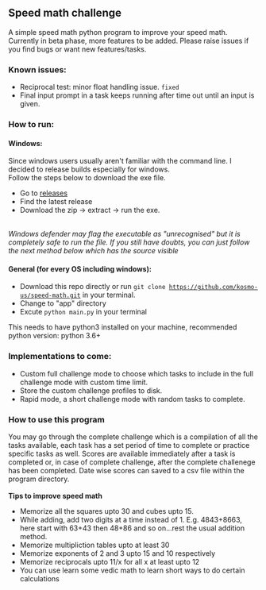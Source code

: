 ## Speed math challenge

A simple speed math python program to improve your speed math.
Currently in beta phase, more features to be added. Please raise issues if you find bugs or want new features/tasks.



### Known issues:
- Reciprocal test: minor float handling issue.   <code>fixed</code> 
- Final input prompt in a task keeps running after time out until an input is given.

### How to run:

#### Windows:

Since windows users usually aren't familiar with the command line. I decided to release builds especially for windows.<br>
Follow the steps below to download the exe file.
- Go to [releases](https://github.com/kosmo-us/speed-math/releases)
- Find the latest release 
- Download the zip -> extract -> run the exe.

<br>*Windows defender may flag the executable as "unrecognised" but it is completely safe to run the file. If you still have doubts, you can just follow the next method below which has the source visible*

#### General (for every OS including windows):

- Download this repo directly or run <code>git clone https://github.com/kosmo-us/speed-math.git</code> in your terminal.
- Change to "app" directory
- Excute <code>python main.py</code> in your terminal

This needs to have python3 installed on your machine, recommended python version: python 3.6+

### Implementations to come:

- Custom full challenge mode to choose which tasks to include in the full challenge mode with custom time limit.
- Store the custom challenge profiles to disk.
- Rapid mode, a short challenge mode with random tasks to complete.

### How to use this program

You may go through the complete challenge which is a compilation of all the tasks available, each task has a set period of time to complete
or practice specific tasks as well. Scores are available immediately after a task is completed or, in case of complete challenge, after the complete challenege has been completed. Date wise scores can saved to a csv file within the program directory.
<br>
<br>
**Tips to improve speed math**

- Memorize all the squares upto 30 and cubes upto 15.
- While adding, add two digits at a time instead of 1. E.g. 4843+8663, here start with 63+43 then 48+86 and so on...rest the usual addition method.
- Memorize multipliction tables upto at least 30
- Memorize exponents of 2 and 3 upto 15 and 10 respectively
- Memorize reciprocals upto 11/x for all x at least upto 12
- You can use learn some vedic math to learn short ways to do certain calculations
